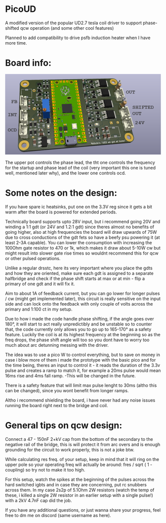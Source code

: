 # PicoUD
A modified version of the popular UD2.7 tesla coil driver to support phase-shifted qcw operation (and some other cool features)

Planned to add compatibility to drive psfb induction heater when I have more time.

# Board info:

![PicoUD](https://github.com/NebulaXaD/Pico_UD/blob/main/picoud.png)

The upper pot controls the phase lead, the tht one controls the frequency for the startup and phase lead of the coil (very important this one is tuned well, mentioned later why), and the lower one controls ocd.

# Some notes on the design:

If you have spare ic heatsinks, put one on the 3.3V reg since it gets a bit warm after the board is powered for extended periods.

Technically board supports upto 28V input, but i recommend going 20V and winding a 1:1 gdt (or 24V and 1.2:1 gdt) since theres almost no benefits of going higher, also at high frequencies the board will draw upwards of 75W due to cross conductions of the gdt fets so have a beefy psu powering it (at least 2-3A capable). You can lower the consumption with increasing the 100Ohm gate resistor to 470 or 1k, which makes it draw about 5-10W cw but might result into slower gate rise times so wouldnt recommend this for qcw or other pulsed operations.

Unlike a regular drsstc, here its very important where you place the gdts and how they are oriented, make sure each gdt is assigned to a separate halfbridge and check if the phase shift starts at max or at min - flip a primary of one gdt and it will fix it.

Aim to about 1A of feedback current, but you can go lower for longer pulses / cw (might get implemented later), this circuit is really sensitive on the input side and can lock onto the feedback with only couple of volts across the primary and 1:100 ct in my setup.

Due to how i made the code handle phase shifting, if the angle goes over 180°, it will start to act really unpredictibly and be unstable so to counter that, the code currently only allows you to go up to 165-170° as a safety feature. Luckily the coil is at its highest frequency at the beginning so as the freq drops, the phase shift angle will too so you dont have to worry too much about arc detunning messing with the driver.

The idea was to use a pico W to control everything, but to save on money in case i blow more of them i made the prototype with the basic pico and for the time being, theres an input to control it - it reads the duration of the 3.3v pulse and creates a ramp to match it, for example a 20ms pulse would mean 16ms rise and 4ms fall ramp. -This will be changed in the future.

There is a safety feature that will limit max pulse lenght to 30ms (altho this can be changed), since you wont benefit from longer ramps. 

Altho i recommend shielding the board, i have never had any noise issues running the board right next to the bridge and coil.

# General tips on qcw design:

Connect a 47 - 150nF 2+kV cap from the bottom of the secondary to the negative rail of the bridge, this is will protect it from arc overs and is enough grounding for the circuit to work properly, this is not a joke btw.

While calculating res freq. of your setup, keep in mind that it will ring on the upper pole so your operating freq will actually be around:  fres / sqrt ( 1 - coupling) so try not to make it too high.

For this setup, watch the spikes at the beginning of the pulses across the hard switched igbts and in case they are concerning, put rc snubbers across them. In my case 2s2p of 5.1Ohm 2W resistors (watch the temp of these, i killed a single 2W resistor in an earlier setup with a single pulse!) with a 2kV 4.7nF cap did the job.

If you have any additional questions, or just wanna share your progress, feel free to dm me on discord (same username as here).
